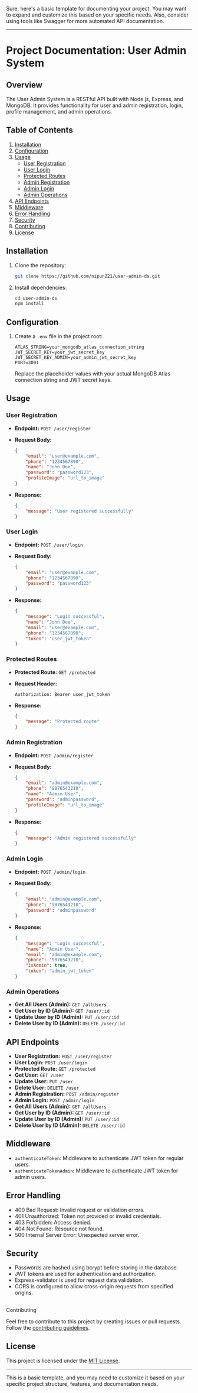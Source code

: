Sure, here's a basic template for documenting your project. You may want to expand and customize this based on your specific needs. Also, consider using tools like Swagger for more automated API documentation.

---

# Project Documentation: User Admin System

## Overview

The User Admin System is a RESTful API built with Node.js, Express, and MongoDB. It provides functionality for user and admin registration, login, profile management, and admin operations.

## Table of Contents

1. [Installation](#installation)
2. [Configuration](#configuration)
3. [Usage](#usage)
    - [User Registration](#user-registration)
    - [User Login](#user-login)
    - [Protected Routes](#protected-routes)
    - [Admin Registration](#admin-registration)
    - [Admin Login](#admin-login)
    - [Admin Operations](#admin-operations)
4. [API Endpoints](#api-endpoints)
5. [Middleware](#middleware)
6. [Error Handling](#error-handling)
7. [Security](#security)
8. [Contributing](#contributing)
9. [License](#license)

## Installation

1. Clone the repository:

    ```bash
    git clone https://github.com/nipun221/user-admin-ds.git
    ```

2. Install dependencies:

    ```bash
    cd user-admin-ds
    npm install
    ```

## Configuration

1. Create a `.env` file in the project root:

    ```plaintext
    ATLAS_STRING=your_mongodb_atlas_connection_string
    JWT_SECRET_KEY=your_jwt_secret_key
    JWT_SECRET_KEY_ADMIN=your_admin_jwt_secret_key
    PORT=3001
    ```

    Replace the placeholder values with your actual MongoDB Atlas connection string and JWT secret keys.

## Usage

### User Registration

- **Endpoint:** `POST /user/register`
- **Request Body:**

    ```json
    {
        "email": "user@example.com",
        "phone": "1234567890",
        "name": "John Doe",
        "password": "password123",
        "profileImage": "url_to_image"
    }
    ```

- **Response:**

    ```json
    {
        "message": "User registered successfully"
    }
    ```

### User Login

- **Endpoint:** `POST /user/login`
- **Request Body:**

    ```json
    {
        "email": "user@example.com",
        "phone": "1234567890",
        "password": "password123"
    }
    ```

- **Response:**

    ```json
    {
        "message": "Login successful",
        "name": "John Doe",
        "email": "user@example.com",
        "phone": "1234567890",
        "token": "user_jwt_token"
    }
    ```

### Protected Routes

- **Protected Route:** `GET /protected`
- **Request Header:**

    ```plaintext
    Authorization: Bearer user_jwt_token
    ```

- **Response:**

    ```json
    {
        "message": "Protected route"
    }
    ```

### Admin Registration

- **Endpoint:** `POST /admin/register`
- **Request Body:**

    ```json
    {
        "email": "admin@example.com",
        "phone": "9876543210",
        "name": "Admin User",
        "password": "adminpassword",
        "profileImage": "url_to_image"
    }
    ```

- **Response:**

    ```json
    {
        "message": "Admin registered successfully"
    }
    ```

### Admin Login

- **Endpoint:** `POST /admin/login`
- **Request Body:**

    ```json
    {
        "email": "admin@example.com",
        "phone": "9876543210",
        "password": "adminpassword"
    }
    ```

- **Response:**

    ```json
    {
        "message": "Login successful",
        "name": "Admin User",
        "email": "admin@example.com",
        "phone": "9876543210",
        "isAdmin": true,
        "token": "admin_jwt_token"
    }
    ```

### Admin Operations

- **Get All Users (Admin):** `GET /allUsers`
- **Get User by ID (Admin):** `GET /user/:id`
- **Update User by ID (Admin):** `PUT /user/:id`
- **Delete User by ID (Admin):** `DELETE /user/:id`

## API Endpoints

- **User Registration:** `POST /user/register`
- **User Login:** `POST /user/login`
- **Protected Route:** `GET /protected`
- **Get User:** `GET /user`
- **Update User:** `PUT /user`
- **Delete User:** `DELETE /user`
- **Admin Registration:** `POST /admin/register`
- **Admin Login:** `POST /admin/login`
- **Get All Users (Admin):** `GET /allUsers`
- **Get User by ID (Admin):** `GET /user/:id`
- **Update User by ID (Admin):** `PUT /user/:id`
- **Delete User by ID (Admin):** `DELETE /user/:id`

## Middleware

- `authenticateToken`: Middleware to authenticate JWT token for regular users.
- `authenticateTokenAdmin`: Middleware to authenticate JWT token for admin users.

## Error Handling

- 400 Bad Request: Invalid request or validation errors.
- 401 Unauthorized: Token not provided or invalid credentials.
- 403 Forbidden: Access denied.
- 404 Not Found: Resource not found.
- 500 Internal Server Error: Unexpected server error.

## Security

- Passwords are hashed using bcrypt before storing in the database.
- JWT tokens are used for authentication and authorization.
- Express-validator is used for request data validation.
- CORS is configured to allow cross-origin requests from specified origins.

##

 Contributing

Feel free to contribute to this project by creating issues or pull requests. Follow the [contributing guidelines](CONTRIBUTING.md).

## License

This project is licensed under the [MIT License](LICENSE).

---

This is a basic template, and you may need to customize it based on your specific project structure, features, and documentation needs.
